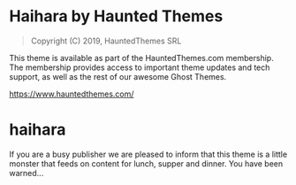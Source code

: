 Haihara by Haunted Themes
============================

> Copyright (C) 2019, HauntedThemes SRL

This theme is available as part of the HauntedThemes.com membership. The membership provides
access to important theme updates and tech support, as well as the rest of 
our awesome Ghost Themes.

https://www.hauntedthemes.com/

# haihara
If you are a busy publisher we are pleased to inform that this theme is a little monster that feeds on content for lunch, supper and dinner. You have been warned...
